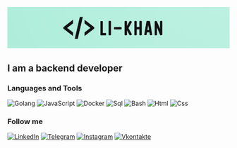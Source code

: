 [![Header](https://github.com/Li-Khan/Li-Khan/blob/main/assets/logo.png)](https://github.com/Li-Khan/)

## I am a backend developer

### Languages and Tools
![Golang](https://img.shields.io/badge/-Golang-0A0A0A?style=for-the-badge&logo=go)
![JavaScript](https://img.shields.io/badge/-JavaScript-0A0A0A?style=for-the-badge&logo=JavaScript)
![Docker](https://img.shields.io/badge/-Docker-0A0A0A?style=for-the-badge&logo=Docker)
![Sql](https://img.shields.io/badge/-Sql-0A0A0A?style=for-the-badge&logo=sqlite)
![Bash](https://img.shields.io/badge/-Bash-0A0A0A?style=for-the-badge&logo=Bash)
![Html](https://img.shields.io/badge/-Html-0A0A0A?style=for-the-badge&logo=Html)
![Css](https://img.shields.io/badge/-Css-0A0A0A?style=for-the-badge&logo=Css)

### Follow me
[![LinkedIn](https://img.shields.io/badge/-LinkedIn-0A0A0A?style=for-the-badge&logo=LinkedIn)](https://www.linkedin.com/in/alihan-zhanazholov-24b4aa20b/)
[![Telegram](https://img.shields.io/badge/-Telegram-0A0A0A?style=for-the-badge&logo=Telegram)](https://t.me/LiKh4n)
[![Instagram](https://img.shields.io/badge/-Instagram-0A0A0A?style=for-the-badge&logo=Instagram)](https://www.instagram.com/li_khanmusic/)
[![Vkontakte](https://img.shields.io/badge/-Vkontakte-0A0A0A?style=for-the-badge&logo=Vk)](https://vk.com/id235032874)